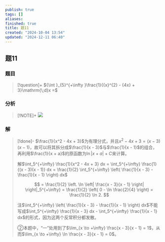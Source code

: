 ```yaml
---
publish: true
tags: []
aliases: 
finished: true
title: 题11
created: "2024-10-04 13:54"
updated: "2024-12-11 06:40"
---
```

## 题11
### 题目
> [!question]+
> ${\int }_{5}^{+\infty }\frac{1}{{x}^{2} - {4x} + 3}\mathrm{\;d}x =$
### 分析
> [!NOTE]+
> ![](https://img.hwenyi.live/202412111440736.webp)
### 解
> [!done]-
> $\frac{1}{x^2 - 4x + 3}$为有理分式，并且$x^2 - 4x + 3 = (x - 3)(x - 1)$，故可以将其拆分成$\frac{1}{x - 3}$与$\frac{1}{x - 1}$的组合，再利用$\frac{1}{x + a}$的原函数为$\ln|x + a| + C$来计算。
> 
> 解$\int_5^{+\infty} \frac{1}{x^2 - 4x + 3} dx = \int_5^{+\infty} \frac{1}{(x - 3)(x - 1)} dx = \frac{1}{2} \int_5^{+\infty} \left( \frac{1}{x - 3} - \frac{1}{x - 1} \right) dx$
> 
> $$
> = \frac{1}{2} \left. \ln \left| \frac{x - 3}{x - 1} \right| \right|_5^{+\infty} = \frac{1}{2} \left( 0 - \ln \frac{2}{4} \right) = \frac{1}{2} \ln 2.
> $$
> 
> 注$\int_5^{+\infty} \left( \frac{1}{x - 3} - \frac{1}{x - 1} \right) dx$不能写成$\int_5^{+\infty} \frac{1}{x - 3} dx - \int_5^{+\infty} \frac{1}{x - 1} dx$的形式，因为这两个反常积分都发散。
> 
> ②本题中，“一”处用到了$\lim_{x \to +\infty} \frac{x - 3}{x - 1} = 1$，从而$\lim_{x \to +\infty} \ln \frac{x - 3}{x - 1} = 0$。